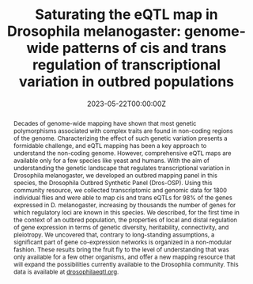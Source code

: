 ---
title: "Saturating the eQTL map in Drosophila melanogaster: genome-wide patterns of cis and trans regulation of transcriptional variation in outbred populations"

# Authors
# If you created a profile for a user (e.g. the default `admin` user), write the username (folder name) here 
# and it will be replaced with their full name and linked to their profile.
authors:

- Luisa F. Pallares
- admin
- Scott Wolf
- Evan M Cofer
- Varada Abhyankar
- Julie Peng
- Julien F. Ayroles

date: "2023-05-22T00:00:00Z"
doi: "10.1101/2023.05.20.541576"

# Schedule page publish date (NOT publication's date).
publishDate: "2023-05-22T00:00:00Z"

# Publication type.
# Legend: 0 = Uncategorized; 1 = Conference paper; 2 = Journal article;
# 3 = Preprint / Working Paper; 4 = Report; 5 = Book; 6 = Book section;
# 7 = Thesis; 8 = Patent
publication_types: ["3"]

# Publication name and optional abbreviated publication name.
publication: bioRxiv

abstract: "Decades of genome-wide mapping have shown that most genetic polymorphisms associated with complex traits are found in non-coding regions of the genome. Characterizing the effect of such genetic variation presents a formidable challenge, and eQTL mapping has been a key approach to understand the non-coding genome. However, comprehensive eQTL maps are available only for a few species like yeast and humans. With the aim of understanding the genetic landscape that regulates transcriptional variation in Drosophila melanogaster, we developed an outbred mapping panel in this species, the Drosophila Outbred Synthetic Panel (Dros-OSP). Using this community resource, we collected transcriptomic and genomic data for 1800 individual flies and were able to map cis and trans eQTLs for 98% of the genes expressed in D. melanogaster, increasing by thousands the number of genes for which regulatory loci are known in this species. We described, for the first time in the context of an outbred population, the properties of local and distal regulation of gene expression in terms of genetic diversity, heritability, connectivity, and pleiotropy. We uncovered that, contrary to long-standing assumptions, a significant part of gene co-expression networks is organized in a non-modular fashion. These results bring the fruit fly to the level of understanding that was only available for a few other organisms, and offer a new mapping resource that will expand the possibilities currently available to the Drosophila community. This data is available at [drosophilaeqtl.org](https://drosophilaeqtl.org)."

tags: [eqtl, drosophila, gene expression, SBM]

# Display this page in the Featured widget?
featured: true

url_pdf: 'publication/eQTL/2023.05.20.541576.full.pdf'
url_code: ''
url_dataset: 'https://drosophilaeqtl.org'
url_poster: ''
url_project: ''
url_slides: ''
url_source: ''
url_video: ''

# Featured image
# To use, add an image named `featured.jpg/png` to your page's folder. 
image:
  caption: ''
  focal_point: ""
  preview_only: false

---